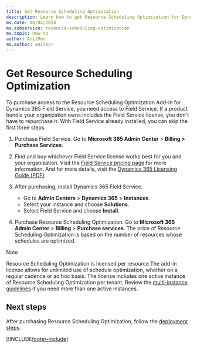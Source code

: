 ```yaml
---
title: Get Resource Scheduling Optimization
description: Learn how to get Resource Scheduling Optimization for Dynamics 365 Field Service.
ms.date: 06/04/2024
ms.subservice: resource-scheduling-optimization
ms.topic: how-to
author: AnilMur
ms.author: anilmur
---
```


# Get Resource Scheduling Optimization

To purchase access to the Resource Scheduling Optimization Add-in for Dynamics 365 Field Service, you need access to Field Service. If a product bundle your organization owns includes the Field Service license, you don't have to repurchase it. With Field Service already installed, you can skip the first three steps.

1. Purchase Field Service. Go to **Microsoft 365 Admin Center** > **Billing > Purchase Services**.

1. Find and buy whichever Field Service license works best for you and your organization. Visit the [Field Service pricing page](https://dynamics.microsoft.com/pricing/#Service) for more information. And for more details, visit the [Dynamics 365 Licensing Guide (PDF)](https://go.microsoft.com/fwlink/?LinkId=866544).

1. After purchasing, install Dynamics 365 Field Service.

   - Go to **Admin Centers** > **Dynamics 365** > **Instances**.
   - Select your instance and choose **Solutions**.
   - Select Field Service and choose **Install**.

1. Purchase Resource Scheduling Optimization. Go to **Microsoft 365 Admin Center** > **Billing** > **Purchase services**. The price of Resource Scheduling Optimization is based on the number of resources whose schedules are optimized.

> [!NOTE]
> Resource Scheduling Optimization is licensed per resource.The add-in license allows for unlimited use of schedule optimization, whether on a regular cadence or ad hoc basis. The license includes one active instance of Resource Scheduling Optimization per tenant. Review the [multi-instance guidelines](./rso-deployment.md#acquiring-licenses-for-multiple-instances) if you need more than one active instances.

## Next steps

After purchasing Resource Scheduling Optimization, follow the [deployment steps](rso-deployment.md).

[!INCLUDE[footer-include](../includes/footer-banner.md)]
